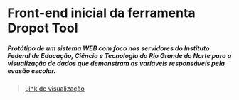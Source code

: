 # Front-end inicial da ferramenta Dropot Tool
##### Protótipo de um sistema WEB com foco nos servidores do Instituto Federal de Educação, Ciência e Tecnologia do Rio Grande do Norte para a visualização de dados que demonstram as variáveis responsáveis pela evasão escolar.
>[Link de visualização](https://dropouttool.netlify.com/)
